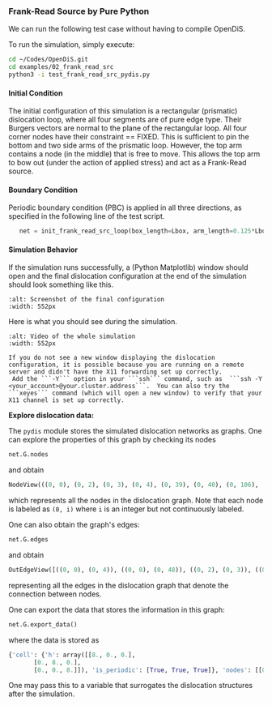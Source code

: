 ### Frank-Read Source by Pure Python

We can run the following test case without having to compile OpenDiS.

To run the simulation, simply execute:

```bash
cd ~/Codes/OpenDiS.git
cd examples/02_frank_read_src
python3 -i test_frank_read_src_pydis.py
```

#### Initial Condition
The initial configuration of this simulation is a rectangular (prismatic) dislocation loop, where all four segments are of pure edge type.  Their Burgers vectors are normal to the plane of the rectangular loop.  All four corner nodes have their constraint == FIXED.  This is sufficient to pin the bottom and two side arms of the prismatic loop.  However, the top arm contains a node (in the middle) that is free to move.  This allows the top arm to bow out (under the action of applied stress) and act as a Frank-Read source.

#### Boundary Condition

Periodic boundary condition (PBC) is applied in all three directions, as specified in the following line of the test script.
```python
   net = init_frank_read_src_loop(box_length=Lbox, arm_length=0.125*Lbox, pbc=True)
```

#### Simulation Behavior
If the simulation runs successfully, a (Python Matplotlib) window should open and the final dislocation configuration at the end of the simulation should look something like this.
```{figure} frank_read_final_config.png
:alt: Screenshot of the final configuration
:width: 552px
```

Here is what you should see during the simulation.
```{figure} frank_read_opendis.gif
:alt: Video of the whole simulation
:width: 552px
```

```{hint}
If you do not see a new window displaying the dislocation configuration, it is possible because you are running on a remote server and didn't have the X11 forwarding set up correctly. 
 Add the ```-Y``` option in your ```ssh``` command, such as  ```ssh -Y <your_account>@your.cluster.address```.  You can also try the ```xeyes``` command (which will open a new window) to verify that your X11 channel is set up correctly.
```




**Explore dislocation data:**

The ```pydis``` module stores the simulated dislocation networks as graphs. One can explore the properties of this graph by checking its nodes

```python
net.G.nodes
```
and obtain
```python
NodeView(((0, 0), (0, 2), (0, 3), (0, 4), (0, 39), (0, 40), (0, 106), (0, 48), (0, 47), (0, 125), (0, 8), (0, 55), (0, 56), (0, 13), (0, 65), (0, 64), (0, 111), (0, 89), (0, 116), (0, 103), (0, 114), (0, 60), (0, 7)))
```
which represents all the nodes in the dislocation graph. Note that each node is labeled as ```(0, i)``` where ```i``` is an integer but not continuously labeled.

One can also obtain the graph's edges:
```python
net.G.edges
```
and obtain
```python
OutEdgeView([((0, 0), (0, 4)), ((0, 0), (0, 48)), ((0, 2), (0, 3)), ((0, 2), (0, 47)), ((0, 3), (0, 2)), ((0, 3), (0, 4)), ((0, 4), (0, 3)), ((0, 4), (0, 0)), ((0, 39), (0, 56)), ((0, 39), (0, 13)), ((0, 40), (0, 65)), ((0, 40), (0, 116)), ((0, 106), (0, 114)), ((0, 106), (0, 60)), ((0, 48), (0, 0)), ((0, 48), (0, 13)), ((0, 47), (0, 2)), ((0, 47), (0, 65)), ((0, 125), (0, 89)), ((0, 125), (0, 103)), ((0, 8), (0, 64)), ((0, 8), (0, 116)), ((0, 55), (0, 89)), ((0, 55), (0, 7)), ((0, 56), (0, 39)), ((0, 56), (0, 103)), ((0, 13), (0, 48)), ((0, 13), (0, 39)), ((0, 65), (0, 47)), ((0, 65), (0, 40)), ((0, 64), (0, 8)), ((0, 64), (0, 114)), ((0, 111), (0, 60)), ((0, 111), (0, 7)), ((0, 89), (0, 125)), ((0, 89), (0, 55)), ((0, 116), (0, 40)), ((0, 116), (0, 8)), ((0, 103), (0, 125)), ((0, 103), (0, 56)), ((0, 114), (0, 106)), ((0, 114), (0, 64)), ((0, 60), (0, 111)), ((0, 60), (0, 106)), ((0, 7), (0, 111)), ((0, 7), (0, 55))])
```
representing all the edges in the dislocation graph that denote the connection between nodes.

One can export the data that stores the information in this graph:
```python
net.G.export_data()
```
where the data is stored as
```python
{'cell': {'h': array([[8., 0., 0.],
       [0., 8., 0.],
       [0., 0., 8.]]), 'is_periodic': [True, True, True]}, 'nodes': [[0.0, -0.5, 0.0, 7], [0.0, 0.5, 0.0, 7], [0.0, 0.5, -1.0, 7], [0.0, -0.5, -1.0, 7], [0.6171914542157114, -0.9203767203483139, 0.0, 0], [0.5896056897739462, 0.9205821223444571, 0.0, 0], [1.527654949085545, 0.37859632672384724, 0.0, 0], [0.10738792556990989, -0.7427245725072399, 0.0, 0], [0.10444403949640058, 0.7398113693714066, 0.0, 0], [1.2394214646843567, -0.7124467613152135, 0.0, 0], [1.038784432520676, 0.8285147317619693, 0.0, 0], [1.5716894184507821, -0.28790456076296594, 0.0, 0], [0.9117097060289435, -0.8758517344507986, 0.0, 0], [0.34637940319295846, -0.8795321491305716, 0.0, 0], [0.3378369332510002, 0.8766402879318167, 0.0, 0], [1.2872062053182376, 0.6724966429085716, 0.0, 0], [1.6233434358862746, 0.05363704629680839, 0.0, 0], [1.429249934659248, -0.5312531663550655, 0.0, 0], [0.816660983695957, 0.9004808461025454, 0.0, 0], [1.0825050529428142, -0.806130063119192, 0.0, 0], [1.4213149895828676, 0.5379245440205022, 0.0, 0], [1.5920293249425574, 0.2218589104669993, 0.0, 0], [1.6172723087695884, -0.11733006641199845, 0.0, 0]], 'segs': [[0, 3, -1.0, -0.0, -0.0, 0.0, -1.0, 0.0], [0, 7, 1.0, 0.0, 0.0, 0.0, 0.0, 1.0], [1, 2, 1.0, 0.0, 0.0, -0.0, 1.0, 0.0], [1, 8, -1.0, -0.0, -0.0, 0.0, 0.0, 1.0], [2, 3, 1.0, 0.0, 0.0, 0.0, 0.0, -1.0], [4, 12, 1.0, 0.0, 0.0, 0.0, 0.0, 1.0], [4, 13, -1.0, -0.0, -0.0, 0.0, 0.0, 1.0], [5, 14, 1.0, 0.0, 0.0, 0.0, 0.0, 1.0], [5, 18, -1.0, -0.0, -0.0, 0.0, 0.0, 1.0], [6, 20, 1.0, 0.0, 0.0, 0.0, 0.0, 1.0], [6, 21, -1.0, -0.0, -0.0, 0.0, 0.0, 1.0], [7, 13, 1.0, 0.0, 0.0, 0.0, 0.0, 1.0], [8, 14, -1.0, -0.0, -0.0, 0.0, 0.0, 1.0], [9, 17, 1.0, 0.0, 0.0, 0.0, 0.0, 1.0], [9, 19, -1.0, -0.0, -0.0, 0.0, 0.0, 1.0], [10, 15, -1.0, -0.0, -0.0, 0.0, 0.0, 1.0], [10, 18, 1.0, 0.0, 0.0, 0.0, 0.0, 1.0], [11, 17, -1.0, -0.0, -0.0, 0.0, 0.0, 1.0], [11, 22, 1.0, 0.0, 0.0, 0.0, 0.0, 1.0], [12, 19, 1.0, 0.0, 0.0, 0.0, 0.0, 1.0], [15, 20, -1.0, -0.0, -0.0, 0.0, 0.0, 1.0], [16, 21, 1.0, 0.0, 0.0, 0.0, 0.0, 1.0], [16, 22, -1.0, -0.0, -0.0, 0.0, 0.0, 1.0]]}
```
One may pass this to a variable that surrogates the dislocation structures after the simulation.


